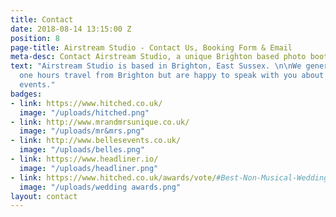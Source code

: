```yaml
---
title: Contact
date: 2018-08-14 13:15:00 Z
position: 8
page-title: Airstream Studio - Contact Us, Booking Form & Email
meta-desc: Contact Airstream Studio, a unique Brighton based photo booth.
text: "Airstream Studio is based in Brighton, East Sussex. \n\nWe generally work within
  one hours travel from Brighton but are happy to speak with you about longer distance
  events."
badges:
- link: https://www.hitched.co.uk/
  image: "/uploads/hitched.png"
- link: http://www.mrandmrsunique.co.uk/
  image: "/uploads/mr&mrs.png"
- link: http://www.bellesevents.co.uk/
  image: "/uploads/belles.png"
- link: https://www.headliner.io/
  image: "/uploads/headliner.png"
- link: https://www.hitched.co.uk/awards/vote/#Best-Non-Musical-Wedding-Entertainment
  image: "/uploads/wedding awards.png"
layout: contact
---
```


